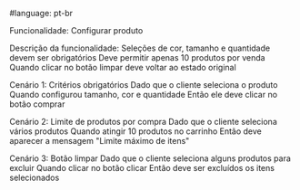 #language: pt-br

Funcionalidade: Configurar produto

Descrição da funcionalidade:
Seleções de cor, tamanho e quantidade devem ser obrigatórios 
Deve permitir apenas 10 produtos por venda
Quando clicar no botão limpar deve voltar ao estado original

Cenário 1: Critérios obrigatórios
Dado que o cliente seleciona o produto
Quando configurou tamanho, cor e quantidade
Então ele deve clicar no botão comprar

Cenário 2: Limite de produtos por compra
Dado que o cliente seleciona vários produtos
Quando atingir 10 produtos no carrinho
Então deve aparecer a mensagem "Limite máximo de itens"

Cenário 3: Botão limpar
Dado que o cliente seleciona alguns produtos para excluir
Quando clicar no botão clicar
Então deve ser excluídos os itens selecionados